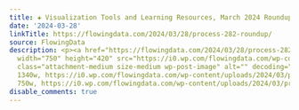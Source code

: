 ```yaml
---
title: ✚ Visualization Tools and Learning Resources, March 2024 Roundup
date: '2024-03-28'
linkTitle: https://flowingdata.com/2024/03/28/process-282-roundup/
source: FlowingData
description: <p><a href="https://flowingdata.com/2024/03/28/process-282-roundup/"><img
  width="750" height="420" src="https://i0.wp.com/flowingdata.com/wp-content/uploads/2024/03/process-282-featured.png?fit=750%2C420&amp;ssl=1"
  class="attachment-medium size-medium wp-post-image" alt="" decoding="async" srcset="https://i0.wp.com/flowingdata.com/wp-content/uploads/2024/03/process-282-featured.png?w=1340&amp;ssl=1
  1340w, https://i0.wp.com/flowingdata.com/wp-content/uploads/2024/03/process-282-featured.png?resize=750%2C420&amp;ssl=1
  750w, https://i0.wp.com/flowingdata.com/wp-content/uploads/2024/03/process-282 ...
disable_comments: true
---
```

<p><a href="https://flowingdata.com/2024/03/28/process-282-roundup/"><img width="750" height="420" src="https://i0.wp.com/flowingdata.com/wp-content/uploads/2024/03/process-282-featured.png?fit=750%2C420&amp;ssl=1" class="attachment-medium size-medium wp-post-image" alt="" decoding="async" srcset="https://i0.wp.com/flowingdata.com/wp-content/uploads/2024/03/process-282-featured.png?w=1340&amp;ssl=1 1340w, https://i0.wp.com/flowingdata.com/wp-content/uploads/2024/03/process-282-featured.png?resize=750%2C420&amp;ssl=1 750w, https://i0.wp.com/flowingdata.com/wp-content/uploads/2024/03/process-282 ...